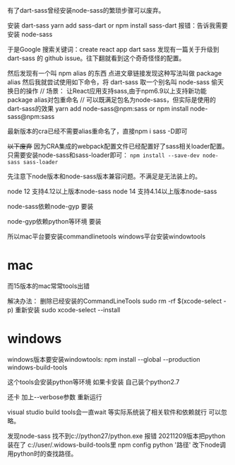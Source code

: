 有了dart-sass曾经安装node-sass的繁琐步骤可以废弃。


安装 dart-sass
yarn add sass-dart
or
npm install sass-dart
报错：告诉我需要安装 node-sass

于是Google 搜索关键词：create react app dart sass 发现有一篇关于升级到 dart-sass 的 github issue。往下翻就看到这个奇奇怪怪的配置。

然后发现有一个叫 npm alias 的东西 点进文章链接发现这种写法叫做 package alias
然后我就尝试使用如下命令，将 dart-sass 取一个别名叫 node-sass 偷天换日的操作
// 场景： 让React应用支持sass,由于npm6.9以上支持新功能package alias对包重命名
// 可以既满足包名为node-sass，但实际是使用的dart-sass的效果
yarn add node-sass@npm:sass
or
npm install node-sass@npm:sass


最新版本的cra已经不需要alias重命名了，直接npm i sass -D即可

















~~以下废弃~~
因为CRA集成的webpack配置文件已经配置好了sass相关loader配置。
只需要安装node-sass和sass-loader即可：
`npm install --save-dev node-sass sass-loader`



先注意下node版本和node-sass版本兼容问题。不满足是无法装上的。

node 12 支持4.12以上版本node-sass
node 14 支持4.14以上版本node-sass

node-sass依赖node-gyp 要装

node-gyp依赖python等环境 要装

所以mac平台要安装commandlinetools windows平台安装windowtools

# mac
而15版本的mac常常tools出错

解决办法：
删除已经安装的CommandLineTools
sudo rm -rf $(xcode-select -p)
重新安装
sudo xcode-select --install


# windows
windows版本要安装windowtools:
npm install --global --production windows-build-tools

这个tools会安装python等环境 如果卡安装 自己装个python2.7

还卡 加上--verbose参数 重新运行

visual studio build tools会一直wait 等实际系统装了相关软件和依赖就行 可以忽略。

发现node-sass 找不到c://python27/python.exe 报错 20211209版本把python装在了 c://user/.widows-build-tools里
npm config python '路径' 改下node调用python时的查找路径。